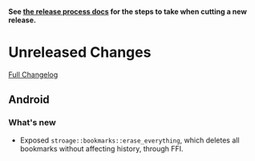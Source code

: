 **See [the release process docs](docs/howtos/cut-a-new-release.md) for the steps to take when cutting a new release.**

# Unreleased Changes

[Full Changelog](https://github.com/mozilla/application-services/compare/v0.42.1...master)

## Android

### What's new

- Exposed `stroage::bookmarks::erase_everything`, which deletes all bookmarks without affecting      history, through FFI.
